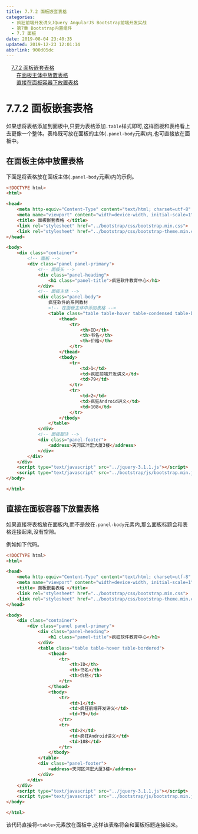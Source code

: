 ```yaml
---
title: 7.7.2 面板嵌套表格
categories: 
  - 疯狂前端开发讲义JQuery AngularJS Bootstrap前端开发实战
  - 第7章 Bootstrap内置组件
  - 7.7 面板
date: 2019-08-04 23:40:35
updated: 2019-12-23 12:01:14
abbrlink: 900d05dc
---
```

<div id='my_toc'><a href="/JavaReadingNotes/900d05dc/#7-7-2-面板嵌套表格" class="header_1">7.7.2 面板嵌套表格</a>&nbsp;<br><a href="/JavaReadingNotes/900d05dc/#在面板主体中放置表格" class="header_2">在面板主体中放置表格</a>&nbsp;<br><a href="/JavaReadingNotes/900d05dc/#直接在面板容器下放置表格" class="header_2">直接在面板容器下放置表格</a>&nbsp;<br></div>
<style>.header_1{margin-left: 1em;}.header_2{margin-left: 2em;}.header_3{margin-left: 3em;}.header_4{margin-left: 4em;}.header_5{margin-left: 5em;}.header_6{margin-left: 6em;}</style>
<!--more-->
<script>if (navigator.platform.search('arm')==-1){document.getElementById('my_toc').style.display = 'none';}var e,p = document.getElementsByTagName('p');while (p.length>0) {e = p[0];e.parentElement.removeChild(e);}</script>

<!--end-->
<!--SSTStart-->
# 7.7.2 面板嵌套表格 #
如果想将表格添加到面板中,只要为表格添加`.table`样式即可,这样面板和表格看上去更像一个整体。表格既可放在面板的主体(`.panel-body`元素)内,也可直接放在面板中。
<!--SSTStop-->
## 在面板主体中放置表格 ##
下面是将表格放在面板主体(`.panel-body`元素)内的示例。
```html
<!DOCTYPE html>
<html>

<head>
    <meta http-equiv="Content-Type" content="text/html; charset=utf-8" />
    <meta name="viewport" content="width=device-width, initial-scale=1">
    <title> 面板嵌套表格 </title>
    <link rel="stylesheet" href="../bootstrap/css/bootstrap.min.css">
    <link rel="stylesheet" href="../bootstrap/css/bootstrap-theme.min.css">
</head>

<body>
    <div class="container">
        <!-- 面板 -->
        <div class="panel panel-primary">
            <!-- 面板头 -->
            <div class="panel-heading">
                <h1 class="panel-title">疯狂软件教育中心</h1>
            </div>
            <!-- 面板主体 -->
            <div class="panel-body">
                疯狂软件的系列教材
                <!-- 在面板主体中添加表格 -->
                <table class="table table-hover table-condensed table-bordered">
                    <thead>
                        <tr>
                            <th>ID</th>
                            <th>书名</th>
                            <th>价格</th>
                        </tr>
                    </thead>
                    <tbody>
                        <tr>
                            <td>1</td>
                            <td>疯狂前端开发讲义</td>
                            <td>79</td>
                        </tr>
                        <tr>
                            <td>2</td>
                            <td>疯狂Android讲义</td>
                            <td>108</td>
                        </tr>
                    </tbody>
                </table>
            </div>
            <!-- 面板脚注 -->
            <div class="panel-footer">
                <address>天河区沣宏大厦3楼</address>
            </div>
        </div>
    </div>
    <script type="text/javascript" src="../jquery-3.1.1.js"></script>
    <script type="text/javascript" src="../bootstrap/js/bootstrap.min.js"></script>
</body>

</html>
```
## 直接在面板容器下放置表格 ##
<!--SSTStart-->
如果直接将表格放在面板内,而不是放在`.panel-body`元素内,那么面板标题会和表格连接起来,没有空隙。
<!--SSTStop-->
例如如下代码。
```html
<!DOCTYPE html>
<html>

<head>
    <meta http-equiv="Content-Type" content="text/html; charset=utf-8" />
    <meta name="viewport" content="width=device-width, initial-scale=1">
    <title> 面板嵌套表格 </title>
    <link rel="stylesheet" href="../bootstrap/css/bootstrap.min.css">
    <link rel="stylesheet" href="../bootstrap/css/bootstrap-theme.min.css">
</head>

<body>
    <div class="container">
        <div class="panel panel-primary">
            <div class="panel-heading">
                <h1 class="panel-title">疯狂软件教育中心</h1>
            </div>
            <table class="table table-hover table-bordered">
                <thead>
                    <tr>
                        <th>ID</th>
                        <th>书名</th>
                        <th>价格</th>
                    </tr>
                </thead>
                <tbody>
                    <tr>
                        <td>1</td>
                        <td>疯狂前端开发讲义</td>
                        <td>79</td>
                    </tr>
                    <tr>
                        <td>2</td>
                        <td>疯狂Android讲义</td>
                        <td>108</td>
                    </tr>
                </tbody>
            </table>
            <div class="panel-footer">
                <address>天河区沣宏大厦3楼</address>
            </div>
        </div>
    </div>
    <script type="text/javascript" src="../jquery-3.1.1.js"></script>
    <script type="text/javascript" src="../bootstrap/js/bootstrap.min.js"></script>
</body>

</html>
```
该代码直接将`<table>`元素放在面板中,这样该表格将会和面板标题连接起来。
